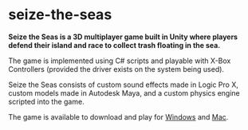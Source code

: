 # seize-the-seas

**Seize the Seas is a 3D multiplayer game built in Unity where players defend their island and race to collect trash floating in the sea.**

The game is implemented using C# scripts and playable with X-Box Controllers (provided the driver exists on the system being used).

Seize the Seas consists of custom sound effects made in Logic Pro X, custom models made in Autodesk Maya, and a custom physics engine scripted into the game.

The game is available to download and play for [Windows](https://drive.google.com/file/d/1E3jKm7mmV4Y9MhLLR-Z_AiJ7L9UGEq4A/view) and [Mac](https://drive.google.com/file/d/1eOktYFoGQd_UxnJNtd1bIY7p0279TIm0/view).
